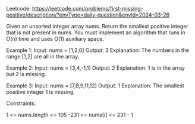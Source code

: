 Leetcode: https://leetcode.com/problems/first-missing-positive/description/?envType=daily-question&envId=2024-03-26

Given an unsorted integer array nums. Return the smallest positive integer that is not present in nums.
You must implement an algorithm that runs in O(n) time and uses O(1) auxiliary space.

 
Example 1:
Input: nums = [1,2,0]
Output: 3
Explanation: The numbers in the range [1,2] are all in the array.

Example 2:
Input: nums = [3,4,-1,1]
Output: 2
Explanation: 1 is in the array but 2 is missing.

Example 3:
Input: nums = [7,8,9,11,12]
Output: 1
Explanation: The smallest positive integer 1 is missing.
 
Constraints:

1 <= nums.length <= 105
-231 <= nums[i] <= 231 - 1
